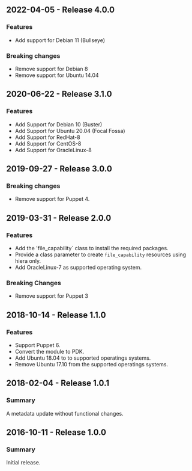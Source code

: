 ## 2022-04-05 - Release 4.0.0

### Features

- Add support for Debian 11 (Bullseye)

### Breaking changes

- Remove support for Debian 8
- Remove support for Ubuntu 14.04

## 2020-06-22 - Release 3.1.0

### Features

- Add Support for Debian 10 (Buster)
- Add Support for Ubuntu 20.04 (Focal Fossa)
- Add Support for RedHat-8
- Add Support for CentOS-8
- Add Support for OracleLinux-8

## 2019-09-27 - Release 3.0.0

### Breaking changes

- Remove support for Puppet 4.

## 2019-03-31 - Release 2.0.0

### Features

- Add the 'file_capability` class to install the required packages.
- Provide a class parameter to create `file_capability` resources using hiera only.
- Add OracleLinux-7 as supported operating system.

### Breaking Changes

- Remove support for Puppet 3

## 2018-10-14 - Release 1.1.0

### Features

- Support Puppet 6.
- Convert the module to PDK.
- Add Ubuntu 18.04 to to supported operatings systems.
- Remove Ubuntu 17.10 from the supported operatings systems.

## 2018-02-04 - Release 1.0.1

### Summary

A metadata update without functional changes.

## 2016-10-11 - Release 1.0.0

### Summary

Initial release.
